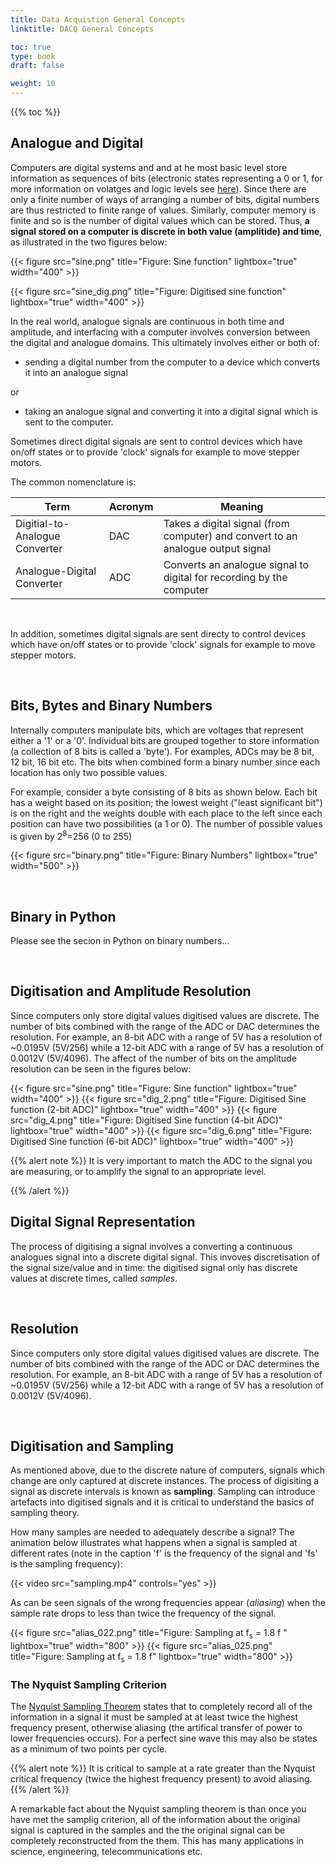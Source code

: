 ```yaml
---
title: Data Acquistion General Concepts
linktitle: DACQ General Concepts

toc: true
type: book
draft: false

weight: 10
---
```


{{% toc %}}

## Analogue and Digital

Computers are digital systems and and at he most basic level store
information as sequences of bits (electronic states representing a 0 or 1,
for more information on volatges and logic levels see [here](https://www.allaboutcircuits.com/textbook/digital/chpt-3/logic-signal-voltage-levels/)).
Since there are only a finite number of ways of arranging a number of bits,
digital numbers are thus restricted to finite range of values.
Similarly, computer memory is finite and so is the number of digital
values which can be stored. Thus, **a signal stored on a computer is
discrete in both value (amplitide) and time**, as illustrated in the
two figures below:

{{< figure src="sine.png" title="Figure: Sine function" lightbox="true" width="400" >}}

{{< figure src="sine_dig.png" title="Figure: Digitised sine function" lightbox="true" width="400" >}}



In the real world, analogue signals are continuous in both time and
amplitude, and interfacing with a computer involves conversion between
the digital and analogue domains. This ultimately involves either or
both of:

  * sending a digital number from the computer to a device
which converts it into an analogue signal

or

* taking an analogue signal and converting it into a digital signal which is sent to the computer.


Sometimes direct digital signals are sent to control
devices which have on/off states or to provide 'clock' signals for example to
move stepper motors.

The common nomenclature is:

| Term | Acronym | Meaning |
|------|---------|---------|
| Digitial-to-Analogue Converter | DAC | Takes a digital signal (from computer) and convert to an analogue output signal|
| Analogue-Digital Converter | ADC | Converts an analogue signal to digital for recording by the computer  |


<br/>

In addition, sometimes digital signals are sent directy to control
devices which have on/off states or to provide 'clock' signals for example to
move stepper motors.

<br/>

## Bits, Bytes and Binary Numbers

Internally computers manipulate bits, which are voltages that
represent either a '1' or a '0'. Individual bits are grouped together
to store information (a collection of 8 bits is called a 'byte'). For
examples, ADCs may be 8 bit, 12 bit, 16 bit etc. The bits when
combined form a binary number since each location has only two
possible values.

For example, consider a byte consisting of 8 bits as shown below. Each
bit has a weight based on its position; the lowest weight ("least
significant bit") is on the right and the weights double with each
place to the left since each position can have two possibilities (a 1
or 0). The number of possible values is given by 2<sup>8</sup>=256 (0 to 255)

{{< figure src="binary.png" title="Figure: Binary Numbers" lightbox="true" width="500" >}}

<br/>

## Binary in Python

Please see the secion in Python on binary numbers...


<br/>

## Digitisation and Amplitude Resolution

Since computers only store digital values digitised
values are discrete. The number of bits combined with the range of the
ADC or DAC determines the resolution. For example, an 8-bit ADC with a
range of 5V has a resolution of ~0.0195V (5V/256) while a 12-bit ADC
with a range of 5V has a resolution of 0.0012V (5V/4096).
The affect of the number of
bits on the amplitude resolution can be seen in the figures below:

{{< figure src="sine.png" title="Figure: Sine function" lightbox="true" width="400" >}}
{{< figure src="dig_2.png" title="Figure: Digitised Sine function (2-bit ADC)" lightbox="true" width="400" >}}
{{< figure src="dig_4.png" title="Figure: Digitised Sine function (4-bit ADC)" lightbox="true" width="400" >}}
{{< figure src="dig_6.png" title="Figure: Digitised Sine function (6-bit ADC)" lightbox="true" width="400" >}}

{{% alert note %}}
It is very important to match the ADC to the signal you are measuring, or to
amplify the signal to an appropriate level.

{{% /alert %}}

## Digital Signal Representation

The process of digitising a signal involves a converting a continuous analogues signal
into a discrete digital signal. This invoves discretisation of the signal size/value and
in time: the digitised signal only has discrete values at discrete times, called _samples_.


<br/>

## Resolution
Since computers only store digital values digitised values are discrete. The number of bits combined with the range of the ADC or DAC determines the resolution. For example, an 8-bit ADC with a range of 5V has a resolution of ~0.0195V (5V/256) while a 12-bit ADC with a range of 5V has a resolution of 0.0012V (5V/4096).



<br/>

## Digitisation and Sampling
As mentioned above, due to the discrete nature of computers, signals which change are only captured
at discrete instances. The process of digisiting a signal as discrete intervals is known as **sampling**.
Sampling can introduce artefacts into digitised signals and it is critical to understand the basics of
sampling theory.

How many samples are needed to adequately describe a signal? The animation below illustrates what happens
when a signal is sampled at different rates (note in the caption 'f' is the frequency of the signal and 'fs' is the
sampling frequency):

{{< video src="sampling.mp4" controls="yes" >}}

As can be seen signals of the wrong frequencies appear (*aliasing*) when the sample rate drops to less than twice
the frequency of the signal.

{{< figure src="alias_022.png" title="Figure: Sampling at f<sub>s</sub> = 1.8 f " lightbox="true" width="800" >}}
{{< figure src="alias_025.png" title="Figure: Sampling at f<sub>s</sub> = 1.8 f" lightbox="true" width="800" >}}

### The Nyquist Sampling Criterion
The [Nyquist Sampling Theorem](https://en.wikipedia.org/wiki/Nyquist–Shannon_sampling_theorem) states that to
completely record all of the information in a signal it must be sampled at at least twice the highest frequency
present, otherwise aliasing (the artifical transfer of power to lower frequencies occurs). For a perfect
sine wave this may also be states as a minimum of two points per cycle.

{{% alert note %}}
It is critical to sample at a rate greater than the Nyquist critical frequency (twice the highest frequency present) to avoid aliasing.
{{% /alert %}}

A remarkable fact about the Nyquist sampling theorem is than once you have met the samplig
criterion, all of the information about the original signal is captured in the samples and the
the original signal can be completely reconstructed from the them. This has
many applications in science, engineering, telecommunications etc.
